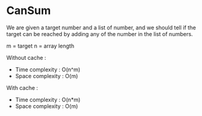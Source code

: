 # CanSum

We are given a target number and a list of number, and we should tell if the target can be reached by adding any of the number in the list of numbers.

m = target
n = array length

Without cache :
- Time complexity : O(n^m)
- Space complexity : O(m)

With cache :
- Time complexity : O(n*m)
- Space complexity : O(m)

